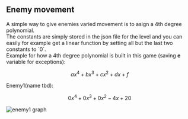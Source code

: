 ## Enemy movement
A simple way to give enemies varied movement is to asign a 4th degree polynomial.  
The constants are simply stored in the json file for the level and you can easily for example get a 
linear function by setting all but the last two constants to $´0´$.  
Example for how a 4th degree polynomial is built in this game (saving **e** variable for exceptions):
```math
ax^4+bx^3+cx^2+dx+f  
```
Enemy1(name tbd):   
```math
0x^4+0x^3+0x^2-4x+20  
```
![enemy1 graph](https://gyazo.com/e6553be980c3b803aa25ae38338483dc)


